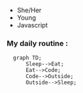 - She/Her
- Young
- Javascript

### My daily routine :

```mermaid
  graph TD;
      Sleep-->Eat;
      Eat-->Code;
      Code-->Outside;
      Outside-->Sleep;
```
